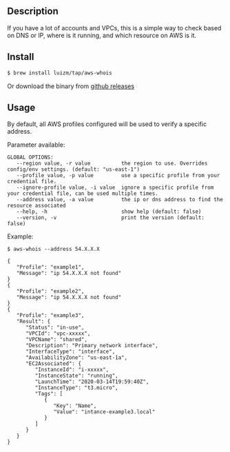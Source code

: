 ## Description

If you have a lot of accounts and VPCs, this is a simple way to check based on DNS or IP, where is it running, and which resource on AWS is it.

## Install

```sh
$ brew install luizm/tap/aws-whois
```

Or download the binary from [github releases](https://github.com/luizm/aws-whois/releases)

## Usage

By default, all AWS profiles configured will be used to verify a specific address.

Parameter available:

```
GLOBAL OPTIONS:
   --region value, -r value          the region to use. Overrides config/env settings. (default: "us-east-1")
   --profile value, -p value         use a specific profile from your credential file.
   --ignore-profile value, -i value  ignore a specific profile from your credential file, can be used multiple times.
   --address value, -a value         the ip or dns address to find the resource associated
   --help, -h                        show help (default: false)
   --version, -v                     print the version (default: false)
```

Example:

`$ aws-whois --address 54.X.X.X`

```log
{
   "Profile": "example1",
   "Message": "ip 54.X.X.X not found"
}
{
   "Profile": "example2",
   "Message": "ip 54.X.X.X not found"
}
{
   "Profile": "example3",
   "Result": {
      "Status": "in-use",
      "VPCId": "vpc-xxxxx",
      "VPCName": "shared",
      "Description": "Primary network interface",
      "InterfaceType": "interface",
      "AvailabilityZone": "us-east-1a",
      "EC2Associated": {
         "InstanceId": "i-xxxxx",
         "InstanceState": "running",
         "LaunchTime": "2020-03-14T19:59:40Z",
         "InstanceType": "t3.micro",
         "Tags": [
            {
               "Key": "Name",
               "Value": "intance-example3.local"
            }
         ]
      }
   }
}
```
